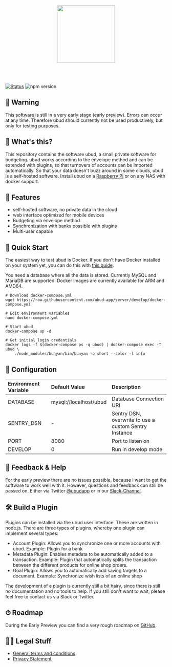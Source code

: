 <div align="center">
    <img src="https://d.sebbo.net/logo-Y9mgixZOSPhuRV2q1zXPU1gBuYboyGuPf12VWN3zo4ixz5v51vxyyYGVt0MFnqkXjak0igKbyqkpxGf8IGKj9wKKtrpVwZg4cRXV.svg" width="180" /><br />
    <br /><br /><br />
</div>

[![Status](https://git-badges.sebbo.net/67/master/build)](https://github.com/ubud-app/server)
![npm version](https://img.shields.io/npm/v/@ubud-app/server?color=blue&label=version&style=flat-square)

## 🚨 Warning

This software is still in a very early stage (early preview). Errors can occur at any time. Therefore ubud should currently not be used productively, but only for testing purposes.

## 🧐 What's this?

This repository contains the software ubud, a small private software for budgeting. ubud works according to the envelope method and can be extended with plugins, so that turnovers of accounts can be imported automatically. So that your data doesn't buzz around in some clouds, ubud is a self-hosted software. Install ubud on a [Raspberry Pi](https://www.raspberrypi.org/) or on any NAS with docker support.

## 🎉 Features

- self-hosted software, no private data in the cloud
- web interface optimized for mobile devices
- Budgeting via envelope method
- Synchronization with banks possible with plugins
- Multi-user capable

## 🐳 Quick Start

The easiest way to test ubud is Docker. If you don't have Docker installed on your system yet, you can do this with [this guide](https://docs.docker.com/install/).

You need a database where all the data is stored. Currently MySQL and MariaDB are supported. Docker images are currently available for ARM and AMD64. 

```
# Download docker-compose.yml
wget https://raw.githubusercontent.com/ubud-app/server/develop/docker-compose.yml

# Edit environment variables
nano docker-compose.yml

# Start ubud
docker-compose up -d

# Get initial login credentials
docker logs -f $(docker-compose ps -q ubud) | docker-compose exec -T ubud \
    ./node_modules/bunyan/bin/bunyan -o short --color -l info
```

## 🔧 Configuration
| Environment Variable | Default Value | Description |
|:------- |:------------------- |:------------------ |
|DATABASE|mysql://localhost/ubud|Database Connection URI|
|SENTRY_DSN|-|Sentry DSN, overwrite to use a custom Sentry Instance|
|PORT|8080|Port to listen on|
|DEVELOP|0|Run in develop mode|

## 💬 Feedback & Help

For the early preview there are no issues possible, because I want to get the software to work well with it. However, questions and feedback can still be passed on. Either via Twitter [@ubudapp](https://twitter.com/ubudapp) or in our [Slack-Channel](https://join.slack.com/t/ubud-app/shared_invite/enQtNzAzNTU0MjM2MzUzLTY5MGRiZDE5ZDAyMDc3NDZkNGZlOGQxMTc2ZjA1NzEwZDk5ODc5YTc4MTg5N2VlYzY0ODViODZkNmQ0YTQ0MDk).

## 🛠 Build a Plugin

Plugins can be installed via the ubud user interface. These are written in node.js. There are three types of plugins, whereby one plugin can implement several types:

- Account Plugin: Allows you to synchronize one or more accounts with ubud. Example: Plugin for a bank
- Metadata Plugin: Enables metadata to be automatically added to a transaction. Example: Plugin that automatically splits the transaction between the different products for online shop orders.
- Goal Plugin: Allows you to automatically add saving targets to a document. Example: Synchronize wish lists of an online shop

The development of a plugin is currently still a bit hairy, since there is still no documentation and no tools to help. If you still don't want to wait, please feel free to contact us via Slack or Twitter.

## ⏱ Roadmap

During the Early Preview you can find a very rough roadmap on [GitHub](https://github.com/orgs/ubud-app/projects/1).

## 👩‍⚖️ Legal Stuff

- [General terms and conditions](https://github.com/ubud-app/server/blob/develop/Terms.md)
- [Privacy Statement](https://github.com/ubud-app/server/blob/develop/Privacy.md)

